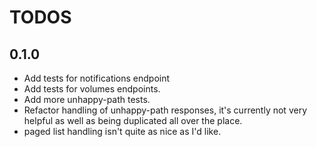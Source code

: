 # TODOS

## 0.1.0
* Add tests for notifications endpoint
* Add tests for volumes endpoints.
* Add more unhappy-path tests.
* Refactor handling of unhappy-path responses, it's currently not very helpful as well as being duplicated all over the place.
* paged list handling isn't quite as nice as I'd like.
